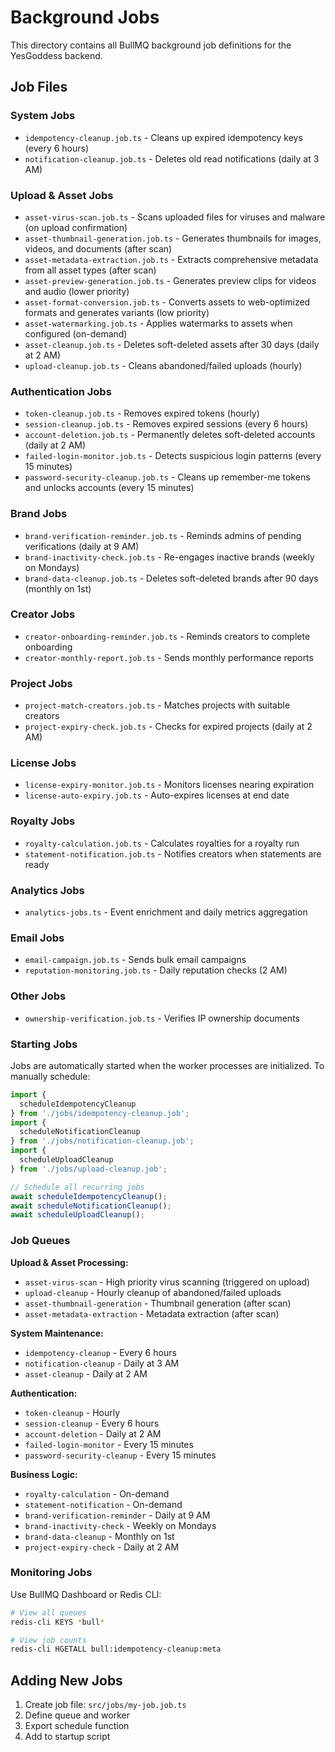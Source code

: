 # Background Jobs

This directory contains all BullMQ background job definitions for the YesGoddess backend.

## **Job Files**

### **System Jobs**
- `idempotency-cleanup.job.ts` - Cleans up expired idempotency keys (every 6 hours)
- `notification-cleanup.job.ts` - Deletes old read notifications (daily at 3 AM)

### **Upload & Asset Jobs**
- `asset-virus-scan.job.ts` - Scans uploaded files for viruses and malware (on upload confirmation)
- `asset-thumbnail-generation.job.ts` - Generates thumbnails for images, videos, and documents (after scan)
- `asset-metadata-extraction.job.ts` - Extracts comprehensive metadata from all asset types (after scan)
- `asset-preview-generation.job.ts` - Generates preview clips for videos and audio (lower priority)
- `asset-format-conversion.job.ts` - Converts assets to web-optimized formats and generates variants (low priority)
- `asset-watermarking.job.ts` - Applies watermarks to assets when configured (on-demand)
- `asset-cleanup.job.ts` - Deletes soft-deleted assets after 30 days (daily at 2 AM)
- `upload-cleanup.job.ts` - Cleans abandoned/failed uploads (hourly)

### **Authentication Jobs**
- `token-cleanup.job.ts` - Removes expired tokens (hourly)
- `session-cleanup.job.ts` - Removes expired sessions (every 6 hours)
- `account-deletion.job.ts` - Permanently deletes soft-deleted accounts (daily at 2 AM)
- `failed-login-monitor.job.ts` - Detects suspicious login patterns (every 15 minutes)
- `password-security-cleanup.job.ts` - Cleans up remember-me tokens and unlocks accounts (every 15 minutes)

### **Brand Jobs**
- `brand-verification-reminder.job.ts` - Reminds admins of pending verifications (daily at 9 AM)
- `brand-inactivity-check.job.ts` - Re-engages inactive brands (weekly on Mondays)
- `brand-data-cleanup.job.ts` - Deletes soft-deleted brands after 90 days (monthly on 1st)

### **Creator Jobs**
- `creator-onboarding-reminder.job.ts` - Reminds creators to complete onboarding
- `creator-monthly-report.job.ts` - Sends monthly performance reports

### **Project Jobs**
- `project-match-creators.job.ts` - Matches projects with suitable creators
- `project-expiry-check.job.ts` - Checks for expired projects (daily at 2 AM)

### **License Jobs**
- `license-expiry-monitor.job.ts` - Monitors licenses nearing expiration
- `license-auto-expiry.job.ts` - Auto-expires licenses at end date

### **Royalty Jobs**
- `royalty-calculation.job.ts` - Calculates royalties for a royalty run
- `statement-notification.job.ts` - Notifies creators when statements are ready

### **Analytics Jobs**
- `analytics-jobs.ts` - Event enrichment and daily metrics aggregation

### **Email Jobs**
- `email-campaign.job.ts` - Sends bulk email campaigns
- `reputation-monitoring.job.ts` - Daily reputation checks (2 AM)

### **Other Jobs**
- `ownership-verification.job.ts` - Verifies IP ownership documents

### **Starting Jobs**

Jobs are automatically started when the worker processes are initialized. To manually schedule:

```typescript
import { 
  scheduleIdempotencyCleanup 
} from './jobs/idempotency-cleanup.job';
import { 
  scheduleNotificationCleanup 
} from './jobs/notification-cleanup.job';
import { 
  scheduleUploadCleanup 
} from './jobs/upload-cleanup.job';

// Schedule all recurring jobs
await scheduleIdempotencyCleanup();
await scheduleNotificationCleanup();
await scheduleUploadCleanup();
```

### **Job Queues**

**Upload & Asset Processing:**
- `asset-virus-scan` - High priority virus scanning (triggered on upload)
- `upload-cleanup` - Hourly cleanup of abandoned/failed uploads
- `asset-thumbnail-generation` - Thumbnail generation (after scan)
- `asset-metadata-extraction` - Metadata extraction (after scan)

**System Maintenance:**
- `idempotency-cleanup` - Every 6 hours
- `notification-cleanup` - Daily at 3 AM
- `asset-cleanup` - Daily at 2 AM

**Authentication:**
- `token-cleanup` - Hourly
- `session-cleanup` - Every 6 hours
- `account-deletion` - Daily at 2 AM
- `failed-login-monitor` - Every 15 minutes
- `password-security-cleanup` - Every 15 minutes

**Business Logic:**
- `royalty-calculation` - On-demand
- `statement-notification` - On-demand
- `brand-verification-reminder` - Daily at 9 AM
- `brand-inactivity-check` - Weekly on Mondays
- `brand-data-cleanup` - Monthly on 1st
- `project-expiry-check` - Daily at 2 AM

### **Monitoring Jobs**

Use BullMQ Dashboard or Redis CLI:

```bash
# View all queues
redis-cli KEYS *bull*

# View job counts
redis-cli HGETALL bull:idempotency-cleanup:meta
```

## **Adding New Jobs**

1. Create job file: `src/jobs/my-job.job.ts`
2. Define queue and worker
3. Export schedule function
4. Add to startup script
